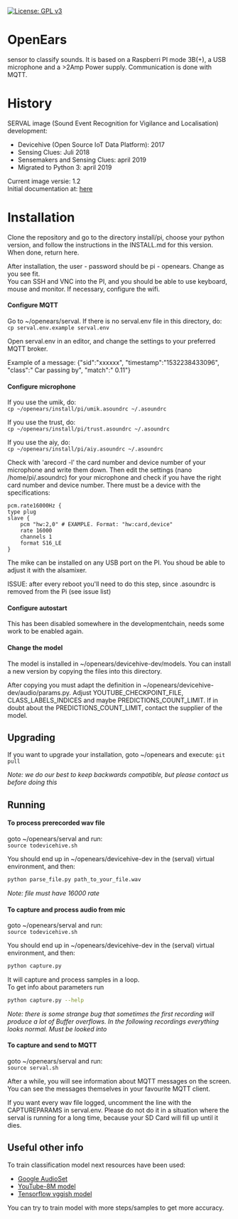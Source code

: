 [![License: GPL v3](https://img.shields.io/badge/License-GPLv3-blue.svg)](https://www.gnu.org/licenses/gpl-3.0)

# OpenEars
sensor to classify sounds. It is based on a Raspberri PI mode 3B(+), a USB microphone
and a >2Amp Power supply. Communication is done with MQTT.

# History
SERVAL image (Sound Event Recognition for Vigilance and Localisation) development:
- Devicehive (Open Source IoT Data Platform): 2017 
- Sensing Clues: Juli 2018
- Sensemakers and Sensing Clues: april 2019
- Migrated to Python 3: april 2019

Current image versie: 1.2\
Initial documentation at:  [here](https://www.iotforall.com/tensorflow-sound-classification-machine-learning-applications/)

# Installation
Clone the repository and go to the directory install/pi, choose your python version, and follow the instructions in the INSTALL.md for this version. When done, return here.

After installation, the user - password should be pi - openears. Change as you see fit.\
You can SSH and VNC into the PI, and you should be able to use keyboard, mouse and monitor. If necessary, configure the wifi.
#### Configure MQTT
Go to ~/openears/serval. If there is no serval.env file in this directory, do:\
`cp serval.env.example serval.env`

Open serval.env in an editor, and change the settings to your preferred MQTT broker.

Example of a message: {"sid":"xxxxxx", "timestamp":"1532238433096", "class":" Car passing by", "match":" 0.11"}


#### Configure microphone
If you use the umik, do:\
`cp ~/openears/install/pi/umik.asoundrc ~/.asoundrc`

If you use the trust, do:\
`cp ~/openears/install/pi/trust.asoundrc ~/.asoundrc`

If you use the aiy, do:\
`cp ~/openears/install/pi/aiy.asoundrc ~/.asoundrc`

Check with 'arecord -l' the card number and device number of your microphone and write them down. Then edit the settings (nano /home/pi/.asoundrc) for your microphone and check if you have the right card number and device number. There must be a device with the specifications:

    pcm.rate16000Hz {
	type plug
	slave {
		pcm "hw:2,0" # EXAMPLE. Format: "hw:card,device" 
		rate 16000
		channels 1
		format S16_LE
	}

The mike can be installed on any USB port on the PI. You shoud be able to adjust it with the alsamixer.

ISSUE: after every reboot you'll need to do this step, since .asoundrc is removed from the Pi (see issue list)

#### Configure autostart

This has been disabled somewhere in the developmentchain, needs some work to be enabled again.

#### Change the model
The model is installed in ~/openears/devicehive-dev/models. You can install a new version by copying the files into this directory.

After copying you must adapt the definition in ~/openears/devicehive-dev/audio/params.py.
Adjust YOUTUBE_CHECKPOINT_FILE,	CLASS_LABELS_INDICES and maybe PREDICTIONS_COUNT_LIMIT. If in doubt about the PREDICTIONS_COUNT_LIMIT, contact the supplier of the model.

## Upgrading
If you want to upgrade your installation, goto ~/openears and execute: `git pull`

_Note: we do our best to keep backwards compatible, but please contact us before doing this_

## Running
#### To process prerecorded wav file
goto ~/openears/serval and run:\
`source todevicehive.sh`

You should end up in ~/openears/devicehive-dev in the (serval) virtual environment, and then:

```bash
python parse_file.py path_to_your_file.wav
```
_Note: file must have 16000 rate_

#### To capture and process audio from mic
goto ~/openears/serval and run:\
`source todevicehive.sh`

You should end up in ~/openears/devicehive-dev in the (serval) virtual environment, and then:

```bash
python capture.py
```
It will capture and process samples in a loop.\
To get info about parameters run
```bash
python capture.py --help
```

_Note: there is some strange bug that sometimes the first recording will produce a lot
of Buffer overflows. In the following recordings everything looks normal. Must be looked into_

#### To capture and send to MQTT
goto ~/openears/serval and run:\
`source serval.sh`

After a while, you will see information about MQTT messages on the screen. You can see the messages
themselves in your favourite MQTT client.

If you want every wav file logged, uncomment the line with the CAPTUREPARAMS in serval.env. Please do not do it
in a situation where the serval is running for a long time, because your SD Card will fill up until it dies.


## Useful other info
To train classification model next resources have been used:
* [Google AudioSet](https://research.google.com/audioset/)
* [YouTube-8M model](https://github.com/google/youtube-8m)
* [Tensorflow vggish model](https://github.com/tensorflow/models/tree/master/research/audioset)

You can try to train model with more steps/samples to get more accuracy.
